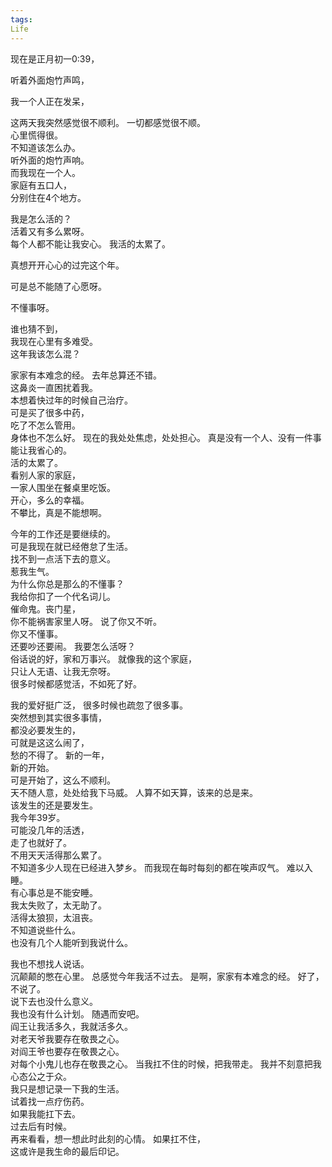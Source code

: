 ```yaml
---
tags:
Life
---
```

现在是正月初一0:39，  

听着外面炮竹声鸣，  

我一个人正在发呆，  

这两天我突然感觉很不顺利。 
一切都感觉很不顺。  
心里慌得很。  
不知道该怎么办。  
听外面的炮竹声响。  
而我现在一个人。  
家庭有五口人，  
分别住在4个地方。  

我是怎么活的？  
活着又有多么累呀。  
每个人都不能让我安心。 
我活的太累了。  

真想开开心心的过完这个年。  

可是总不能随了心愿呀。  

不懂事呀。 

谁也猜不到，  
我现在心里有多难受。  
这年我该怎么混？ 

家家有本难念的经。 
去年总算还不错。  
这鼻炎一直困扰着我。  
本想着快过年的时候自己治疗。  
可是买了很多中药，  
吃了不怎么管用。  
身体也不怎么好。 
现在的我处处焦虑，处处担心。 
真是没有一个人、没有一件事能让我省心的。  
活的太累了。  
看别人家的家庭，  
一家人围坐在餐桌里吃饭。  
开心，多么的幸福。  
不攀比，真是不能想啊。  

今年的工作还是要继续的。  
可是我现在就已经倦怠了生活。  
找不到一点活下去的意义。  
惹我生气。  
为什么你总是那么的不懂事？  
我给你扣了一个代名词儿。  
催命鬼。丧门星，  
你不能祸害家里人呀。 
说了你又不听。  
你又不懂事。  
还要吵还要闹。 
我要怎么活呀？  
俗话说的好，家和万事兴。 
就像我的这个家庭，  
只让人无语、让我无奈呀。  
很多时候都感觉活，不如死了好。  

我的爱好挺广泛，
很多时候也疏忽了很多事。  
突然想到其实很多事情，  
都没必要发生的，  
可就是这这么闹了，  
愁的不得了。
新的一年，  
新的开始。  
可是开始了，这么不顺利。  
天不随人意，处处给我下马威。
人算不如天算，该来的总是来。  
该发生的还是要发生。  
我今年39岁。  
可能没几年的活透，  
走了也就好了。  
不用天天活得那么累了。  
不知道多少人现在已经进入梦乡。 
而我现在每时每刻的都在唉声叹气。 
难以入睡。  
有心事总是不能安睡。  
我太失败了，太无助了。  
活得太狼狈，太沮丧。  
不知道说些什么。  
也没有几个人能听到我说什么。 

我也不想找人说话。  
沉颠颠的憋在心里。
总感觉今年我活不过去。 
是啊，家家有本难念的经。 
好了，不说了。  
说下去也没什么意义。  
我也没有什么计划。 
随遇而安吧。  
阎王让我活多久，我就活多久。  
对老天爷我要存在敬畏之心。  
对阎王爷也要存在敬畏之心。  
对每个小鬼儿也存在敬畏之心。 
当我扛不住的时候，把我带走。 
我并不刻意把我心态公之于众。  
我只是想记录一下我的生活。  
试着找一点疗伤药。  
如果我能扛下去。  
过去后有时候。  
再来看看，想一想此时此刻的心情。 
如果扛不住，  
这或许是我生命的最后印记。
